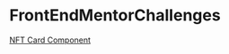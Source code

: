 # FrontEndMentorChallenges

<a href="./FrontendMentorChallenges/NFT_preview_card">NFT Card Component</a>
